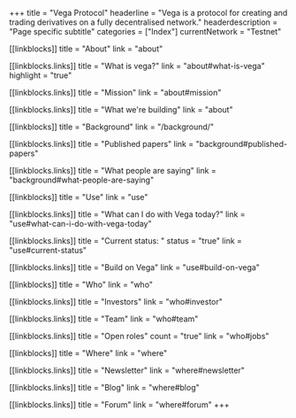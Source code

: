 +++
title = "Vega Protocol"
headerline = "Vega is a protocol for creating and trading derivatives on a fully decentralised network."
headerdescription = "Page specific subtitle"
categories = ["Index"]
currentNetwork = "Testnet"

[[linkblocks]]
  title = "About"
  link = "about"

  [[linkblocks.links]]
  title = "What is vega?"
  link = "about#what-is-vega"
  highlight = "true"

  [[linkblocks.links]]
  title = "Mission"
  link = "about#mission"

  [[linkblocks.links]]
  title = "What we're building"
  link = "about"

[[linkblocks]]
  title = "Background"
  link = "/background/"

  [[linkblocks.links]]
  title = "Published papers"
  link = "background#published-papers"

  [[linkblocks.links]]
  title = "What people are saying"
  link = "background#what-people-are-saying"

[[linkblocks]]
  title = "Use"
  link = "use"

  [[linkblocks.links]]
  title = "What can I do with Vega today?"
  link = "use#what-can-i-do-with-vega-today"

  [[linkblocks.links]]
  title = "Current status: "
  status = "true"
  link = "use#current-status"

  [[linkblocks.links]]
  title = "Build on Vega"
  link = "use#build-on-vega"

[[linkblocks]]
  title = "Who"
  link = "who"

  [[linkblocks.links]]
  title = "Investors"
  link = "who#investor"

  [[linkblocks.links]]
  title = "Team"
  link = "who#team"

  [[linkblocks.links]]
  title = "Open roles"
  count = "true"
  link = "who#jobs"

[[linkblocks]]
  title = "Where"
  link = "where"

  [[linkblocks.links]]
  title = "Newsletter"
  link = "where#newsletter"

  [[linkblocks.links]]
  title = "Blog"
  link = "where#blog"

  [[linkblocks.links]]
  title = "Forum"
  link = "where#forum"
+++
